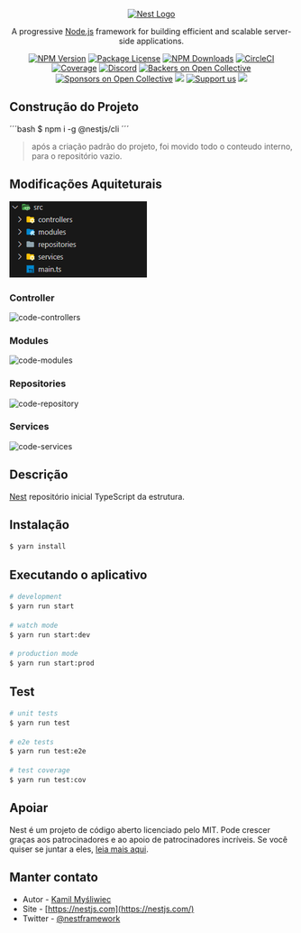 <p align="center">
  <a href="http://nestjs.com/" target="blank"><img src="https://nestjs.com/img/logo-small.svg" width="200" alt="Nest Logo" /></a>
</p>

[circleci-image]: https://img.shields.io/circleci/build/github/nestjs/nest/master?token=abc123def456
[circleci-url]: https://circleci.com/gh/nestjs/nest

  <p align="center">A progressive <a href="http://nodejs.org" target="_blank">Node.js</a> framework for building efficient and scalable server-side applications.</p>
    <p align="center">
<a href="https://www.npmjs.com/~nestjscore" target="_blank"><img src="https://img.shields.io/npm/v/@nestjs/core.svg" alt="NPM Version" /></a>
<a href="https://www.npmjs.com/~nestjscore" target="_blank"><img src="https://img.shields.io/npm/l/@nestjs/core.svg" alt="Package License" /></a>
<a href="https://www.npmjs.com/~nestjscore" target="_blank"><img src="https://img.shields.io/npm/dm/@nestjs/common.svg" alt="NPM Downloads" /></a>
<a href="https://circleci.com/gh/nestjs/nest" target="_blank"><img src="https://img.shields.io/circleci/build/github/nestjs/nest/master" alt="CircleCI" /></a>
<a href="https://coveralls.io/github/nestjs/nest?branch=master" target="_blank"><img src="https://coveralls.io/repos/github/nestjs/nest/badge.svg?branch=master#9" alt="Coverage" /></a>
<a href="https://discord.gg/G7Qnnhy" target="_blank"><img src="https://img.shields.io/badge/discord-online-brightgreen.svg" alt="Discord"/></a>
<a href="https://opencollective.com/nest#backer" target="_blank"><img src="https://opencollective.com/nest/backers/badge.svg" alt="Backers on Open Collective" /></a>
<a href="https://opencollective.com/nest#sponsor" target="_blank"><img src="https://opencollective.com/nest/sponsors/badge.svg" alt="Sponsors on Open Collective" /></a>
  <a href="https://paypal.me/kamilmysliwiec" target="_blank"><img src="https://img.shields.io/badge/Donate-PayPal-ff3f59.svg"/></a>
    <a href="https://opencollective.com/nest#sponsor"  target="_blank"><img src="https://img.shields.io/badge/Support%20us-Open%20Collective-41B883.svg" alt="Support us"></a>
  <a href="https://twitter.com/nestframework" target="_blank"><img src="https://img.shields.io/twitter/follow/nestframework.svg?style=social&label=Follow"></a>
</p>
  <!--[![Backers on Open Collective](https://opencollective.com/nest/backers/badge.svg)](https://opencollective.com/nest#backer)
  [![Sponsors on Open Collective](https://opencollective.com/nest/sponsors/badge.svg)](https://opencollective.com/nest#sponsor)-->

## Construção do Projeto

´´´bash
$ npm i -g @nestjs/cli
´´´

> após a criação padrão do projeto, foi movido todo o conteudo interno, para o repositório vazio.

## Modificações Aquiteturais

![Alt text](image.png)

### Controller
![code-controllers](https://github.com/daniloopinheiro/ApiRestNodeNest/assets/64677271/abdf0322-d170-4176-8dc9-678ec8ceb622)


### Modules
![code-modules](https://github.com/daniloopinheiro/ApiRestNodeNest/assets/64677271/1ac36450-4e99-41bb-98fe-7926b851334f)

### Repositories
![code-repository](https://github.com/daniloopinheiro/ApiRestNodeNest/assets/64677271/ee41e44d-134a-4d0b-a398-fb01f70d30cd)

### Services
![code-services](https://github.com/daniloopinheiro/ApiRestNodeNest/assets/64677271/ae24bb82-4b5e-4043-8741-1e2d55896847)

## Descrição

[Nest](https://github.com/nestjs/nest) repositório inicial TypeScript da estrutura.

## Instalação

```bash
$ yarn install
```

## Executando o aplicativo

```bash
# development
$ yarn run start

# watch mode
$ yarn run start:dev

# production mode
$ yarn run start:prod
```

## Test

```bash
# unit tests
$ yarn run test

# e2e tests
$ yarn run test:e2e

# test coverage
$ yarn run test:cov
```

## Apoiar

Nest é um projeto de código aberto licenciado pelo MIT. Pode crescer graças aos patrocinadores e ao apoio de patrocinadores incríveis. Se você quiser se juntar a eles, [leia mais aqui](https://docs.nestjs.com/support).

## Manter contato

- Autor - [Kamil Myśliwiec](https://kamilmysliwiec.com)
- Site - [https://nestjs.com](https://nestjs.com/)
- Twitter - [@nestframework](https://twitter.com/nestframework)